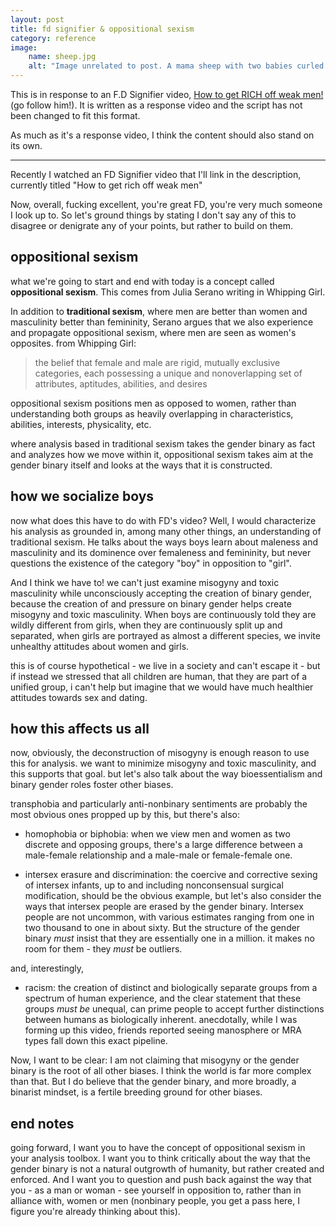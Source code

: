 ```yaml
---
layout: post
title: fd signifier & oppositional sexism
category: reference
image: 
    name: sheep.jpg
    alt: "Image unrelated to post. A mama sheep with two babies curled up next to her in a grassy field."
---
```


This is in response to an F.D Signifier video, [How to get RICH off weak men!](https://www.youtube.com/watch?v=1QNjwM2a87g) (go follow him!). It is written as a response video and the script has not been changed to fit this format.

As much as it's a response video, I think the content should also stand on its own.

---

Recently I watched an FD Signifier video that I'll link in the description, currently titled "How to get rich off weak men"

Now, overall, fucking excellent, you're great FD, you're very much someone I look up to. So let's ground things by stating I don't say any of this to disagree or denigrate any of your points, but rather to build on them.

## oppositional sexism

what we're going to start and end with today is a concept called **oppositional sexism**. This comes from Julia Serano writing in Whipping Girl.

In addition to **traditional sexism**, where men are better than women and masculinity better than femininity, Serano argues that we also experience and propagate oppositional sexism, where men are seen as women's opposites. from Whipping Girl:

> the belief that female and male are rigid, mutually exclusive categories, each possessing a unique and nonoverlapping set of attributes, aptitudes, abilities, and desires

oppositional sexism positions men as opposed to women, rather than understanding both groups as heavily overlapping in characteristics, abilities, interests, physicality, etc.

where analysis based in traditional sexism takes the gender binary as fact and analyzes how we move within it, oppositional sexism takes aim at the gender binary itself and looks at the ways that it is constructed.

## how we socialize boys

now what does this have to do with FD's video? Well, I would characterize his analysis as grounded in, among many other things, an understanding of traditional sexism. He talks about the ways boys learn about maleness and masculinity and its dominence over femaleness and femininity, but never questions the existence of the category "boy" in opposition to "girl".

And I think we have to! we can't just examine misogyny and toxic masculinity while unconsciously accepting the creation of binary gender, because the creation of and pressure on binary gender helps create misogyny and toxic masculinity. When boys are continuously told they are wildly different from girls, when they are continuously split up and separated, when girls are portrayed as almost a different species, we invite unhealthy attitudes about women and girls.

this is of course hypothetical - we live in a society and can't escape it - but if instead we stressed that all children are human, that they are part of a unified group, i can't help but imagine that we would have much healthier attitudes towards sex and dating.

## how this affects us all

now, obviously, the deconstruction of misogyny is enough reason to use this for analysis. we want to minimize misogyny and toxic masculinity, and this supports that goal. but let's also talk about the way bioessentialism and binary gender roles foster other biases.

transphobia and particularly anti-nonbinary sentiments are probably the most obvious ones propped up by this, but there's also:

- homophobia or biphobia: when we view men and women as two discrete and opposing groups, there's a large difference between a male-female relationship and a male-male or female-female one.

- intersex erasure and discrimination: the coercive and corrective sexing of intersex infants, up to and including nonconsensual surgical modification, should be the obvious example, but let's also consider the ways that intersex people are erased by the gender binary. Intersex people are not uncommon, with various estimates ranging from one in two thousand to one in about sixty. But the structure of the gender binary *must* insist that they are essentially one in a million. it makes no room for them - they *must* be outliers.

and, interestingly,

- racism: the creation of distinct and biologically separate groups from a spectrum of human experience, and the clear statement that these groups *must be* unequal, can prime people to accept further distinctions between humans as biologically inherent. anecdotally, while I was forming up this video, friends reported seeing manosphere or MRA types fall down this exact pipeline.

Now, I want to be clear: I am not claiming that misogyny or the gender binary is the root of all other biases. I think the world is far more complex than that. But I do believe that the gender binary, and more broadly, a binarist mindset, is a fertile breeding ground for other biases.

## end notes

going forward, I want you to have the concept of oppositional sexism in your analysis toolbox. I want you to think critically about the way that the gender binary is not a natural outgrowth of humanity, but rather created and enforced. And I want you to question and push back against the way that you - as a man or woman - see yourself in opposition to, rather than in alliance with, women or men (nonbinary people, you get a pass here, I figure you're already thinking about this).
